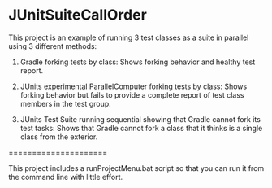 JUnitSuiteCallOrder
===================

This project is an example of running 3 test classes as a suite in parallel using 3 different methods:

1. Gradle forking tests by class: Shows forking behavior and healthy test report.

2. JUnits experimental ParallelComputer forking tests by class: Shows forking behavior
   but fails to provide a complete report of test class members in the test group.

3. JUnits Test Suite running sequential showing that Gradle cannot fork its test tasks: Shows
   that Gradle cannot fork a class that it thinks is a single class from the exterior.

=====================

This project includes a runProjectMenu.bat script so that you can run it from the command
line with little effort.
